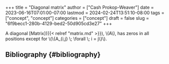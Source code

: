 +++
title = "Diagonal matrix"
author = ["Cash Prokop-Weaver"]
date = 2023-06-16T07:01:00-07:00
lastmod = 2024-02-24T13:51:10-08:00
tags = ["concept", "concept"]
categories = ["concept"]
draft = false
slug = "6f9becc1-280b-4129-bed2-50d905cd3e27"
+++

A diagonal [Matrix]({{< relref "matrix.md" >}}), \\(A\\), has zeros in all positions except for \\(\\{A\_{i,j} \\; \forall \\; i = j\\}\\).


## Bibliography {#bibliography}

<style>.csl-entry{text-indent: -1.5em; margin-left: 1.5em;}</style><div class="csl-bib-body">
</div>
